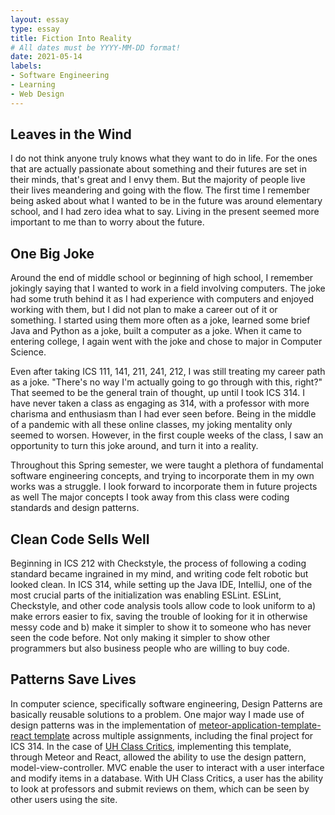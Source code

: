 ```yaml
---
layout: essay
type: essay
title: Fiction Into Reality
# All dates must be YYYY-MM-DD format!
date: 2021-05-14
labels:
- Software Engineering
- Learning
- Web Design
---
```


## Leaves in the Wind
I do not think anyone truly knows what they want to do in life. For the ones that are actually passionate about something and their futures are set in their minds, that's great and I envy them. But the majority of people live their lives meandering and going with the flow. The first time I remember being asked about what I wanted to be in the future was around elementary school, and I had zero idea what to say. Living in the present seemed more important to me than to worry about the future.

## One Big Joke
Around the end of middle school or beginning of high school, I remember jokingly saying that I wanted to work in a field involving computers. The joke had some truth behind it as I had experience with computers and enjoyed working with them, but I did not plan to make a career out of it or something. I started using them more often as a joke, learned some brief Java and Python as a joke, built a computer as a joke. When it came to entering college, I again went with the joke and chose to major in Computer Science.

Even after taking ICS 111, 141, 211, 241, 212, I was still treating my career path as a joke. "There's no way I'm actually going to go through with this, right?" That seemed to be the general train of thought, up until I took ICS 314. I have never taken a class as engaging as 314, with a professor with more charisma and enthusiasm than I had ever seen before. Being in the middle of a pandemic with all these online classes, my joking mentality only seemed to worsen. However, in the first couple weeks of the class, I saw an opportunity to turn this joke around, and turn it into a reality. 

Throughout this Spring semester, we were taught a plethora of fundamental software engineering concepts, and trying to incorporate them in my own works was a struggle. I look forward to incorporate them in future projects as well The major concepts I took away from this class were coding standards and design patterns.

## Clean Code Sells Well
Beginning in ICS 212 with Checkstyle, the process of following a coding standard became ingrained in my mind, and writing code felt robotic but looked clean. In ICS 314, while setting up the Java IDE, IntelliJ, one of the most crucial parts of the initialization was enabling ESLint. ESLint, Checkstyle, and other code analysis tools allow code to look uniform to a) make errors easier to fix, saving the trouble of looking for it in otherwise messy code and b) make it simpler to show it to someone who has never seen the code before. Not only making it simpler to show other programmers but also business people who are willing to buy code. 

## Patterns Save Lives
In computer science, specifically software engineering, Design Patterns are basically reusable solutions to a problem. One major way I made use of design patterns was in the implementation of [meteor-application-template-react template](https://github.com/ics-software-engineering/meteor-example-form-react) across multiple assignments, including the final project for ICS 314. In the case of [UH Class Critics](https://class-critics.xyz/#/), implementing this template, through Meteor and React, allowed the ability to use the design pattern, model-view-controller. MVC enable the user to interact with a user interface and modify items in a database. With UH Class Critics, a user has the ability to look at professors and submit reviews on them, which can be seen by other users using the site.
